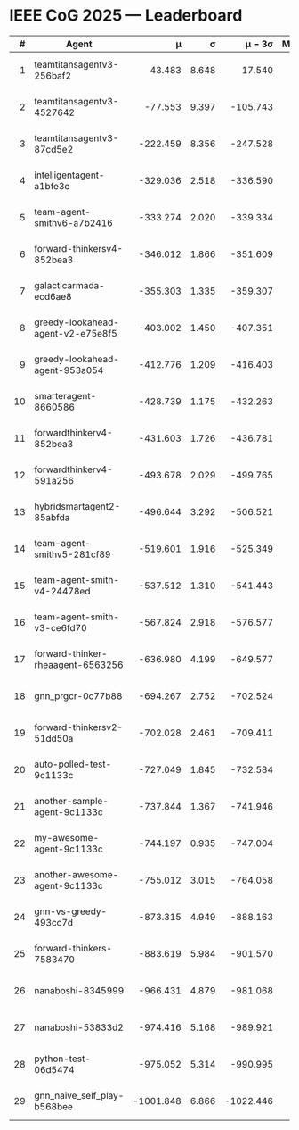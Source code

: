# IEEE CoG 2025 — Leaderboard

| # | Agent | μ | σ | μ − 3σ | Matches | Updated |
|---:|---|---:|---:|---:|---:|---|
| 1 | teamtitansagentv3-256baf2 | 43.483 | 8.648 | 17.540 | 20036 | 2025-08-24 19:05 |
| 2 | teamtitansagentv3-4527642 | -77.553 | 9.397 | -105.743 | 19790 | 2025-08-24 19:05 |
| 3 | teamtitansagentv3-87cd5e2 | -222.459 | 8.356 | -247.528 | 20826 | 2025-08-24 19:05 |
| 4 | intelligentagent-a1bfe3c | -329.036 | 2.518 | -336.590 | 16601 | 2025-08-24 19:05 |
| 5 | team-agent-smithv6-a7b2416 | -333.274 | 2.020 | -339.334 | 19660 | 2025-08-24 19:05 |
| 6 | forward-thinkersv4-852bea3 | -346.012 | 1.866 | -351.609 | 15810 | 2025-08-24 19:05 |
| 7 | galacticarmada-ecd6ae8 | -355.303 | 1.335 | -359.307 | 18480 | 2025-08-24 19:05 |
| 8 | greedy-lookahead-agent-v2-e75e8f5 | -403.002 | 1.450 | -407.351 | 20200 | 2025-08-24 19:05 |
| 9 | greedy-lookahead-agent-953a054 | -412.776 | 1.209 | -416.403 | 18240 | 2025-08-24 19:05 |
| 10 | smarteragent-8660586 | -428.739 | 1.175 | -432.263 | 16462 | 2025-08-24 19:05 |
| 11 | forwardthinkerv4-852bea3 | -431.603 | 1.726 | -436.781 | 16457 | 2025-08-24 19:05 |
| 12 | forwardthinkerv4-591a256 | -493.678 | 2.029 | -499.765 | 16217 | 2025-08-24 19:05 |
| 13 | hybridsmartagent2-85abfda | -496.644 | 3.292 | -506.521 | 16391 | 2025-08-24 19:05 |
| 14 | team-agent-smithv5-281cf89 | -519.601 | 1.916 | -525.349 | 19040 | 2025-08-24 19:05 |
| 15 | team-agent-smith-v4-24478ed | -537.512 | 1.310 | -541.443 | 19956 | 2025-08-24 19:05 |
| 16 | team-agent-smith-v3-ce6fd70 | -567.824 | 2.918 | -576.577 | 20376 | 2025-08-24 19:05 |
| 17 | forward-thinker-rheaagent-6563256 | -636.980 | 4.199 | -649.577 | 18508 | 2025-08-24 19:05 |
| 18 | gnn_prgcr-0c77b88 | -694.267 | 2.752 | -702.524 | 17320 | 2025-08-24 19:05 |
| 19 | forward-thinkersv2-51dd50a | -702.028 | 2.461 | -709.411 | 19068 | 2025-08-24 19:05 |
| 20 | auto-polled-test-9c1133c | -727.049 | 1.845 | -732.584 | 20220 | 2025-08-24 19:05 |
| 21 | another-sample-agent-9c1133c | -737.844 | 1.367 | -741.946 | 19780 | 2025-08-24 19:05 |
| 22 | my-awesome-agent-9c1133c | -744.197 | 0.935 | -747.004 | 19760 | 2025-08-24 19:05 |
| 23 | another-awesome-agent-9c1133c | -755.012 | 3.015 | -764.058 | 21100 | 2025-08-24 19:05 |
| 24 | gnn-vs-greedy-493cc7d | -873.315 | 4.949 | -888.163 | 15300 | 2025-08-24 19:05 |
| 25 | forward-thinkers-7583470 | -883.619 | 5.984 | -901.570 | 18200 | 2025-08-24 19:05 |
| 26 | nanaboshi-8345999 | -966.431 | 4.879 | -981.068 | 16070 | 2025-08-24 19:05 |
| 27 | nanaboshi-53833d2 | -974.416 | 5.168 | -989.921 | 15300 | 2025-08-24 19:05 |
| 28 | python-test-06d5474 | -975.052 | 5.314 | -990.995 | 15790 | 2025-08-24 19:05 |
| 29 | gnn_naive_self_play-b568bee | -1001.848 | 6.866 | -1022.446 | 15740 | 2025-08-24 19:05 |
